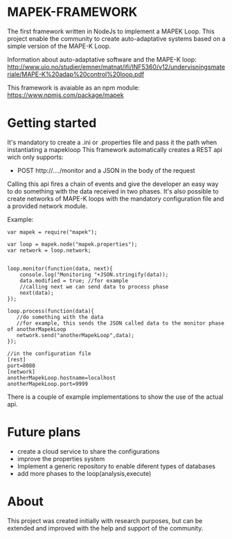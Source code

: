 # MAPEK-FRAMEWORK

The first framework written in NodeJs to implement a MAPEK Loop.
This project enable the community to create auto-adaptative systems based on
a simple version of the MAPE-K Loop.

Information about auto-adaptative software and the MAPE-K loop: http://www.uio.no/studier/emner/matnat/ifi/INF5360/v12/undervisningsmateriale/MAPE-K%20adap%20control%20loop.pdf

This framework is avaiable as an npm module: https://www.npmjs.com/package/mapek

# Getting started

It's mandatory to create a .ini or .properties file and pass it the path when instantiating a mapekloop
This framework automatically creates a REST api wich only supports:
- POST http://..../monitor and a JSON in the body of the request

Calling this api fires a chain of events and give the developer an easy way to do something with 
the data received in two phases.
It's also possible to create networks of MAPE-K loops with the mandatory configuration file and a provided network module.

Example:
```
var mapek = require("mapek");

var loop = mapek.node("mapek.properties");
var network = loop.network;


loop.monitor(function(data, next){
    console.log("Monitoring "+JSON.stringify(data));
    data.modified = true; //for example
    //calling next we can send data to process phase
    next(data);
});

loop.process(function(data){
   //do something with the data
   //for example, this sends the JSON called data to the monitor phase of anotherMapekLoop
   network.send("anotherMapekLoop",data);
});

//in the configuration file
[rest]
port=8080
[network]
anotherMapekLoop.hostname=localhost
anotherMapekLoop.port=9999
```

There is a couple of example implementations to show the use of the actual api.


# Future plans

  - create a cloud service to share the configurations
  - improve the properties system
  - Implement a generic repository to enable diferent types of databases
  - add more phases to the loop(analysis,execute)

# About

This project was created initially with research purposes, but can be extended and 
improved with the help and support of the community.
  